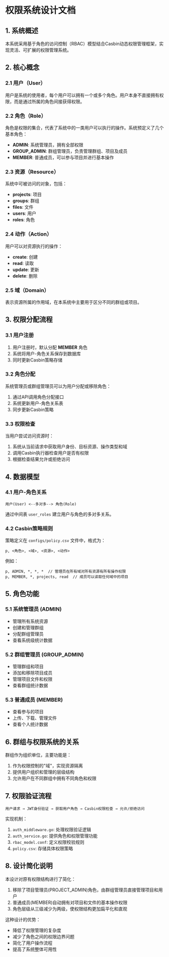 # 权限系统设计文档

## 1. 系统概述

本系统采用基于角色的访问控制（RBAC）模型结合Casbin动态权限管理框架，实现灵活、可扩展的权限管理系统。

## 2. 核心概念

### 2.1 用户（User）

用户是系统的使用者，每个用户可以拥有一个或多个角色。用户本身不直接拥有权限，而是通过所属的角色间接获得权限。

### 2.2 角色（Role）

角色是权限的集合，代表了系统中的一类用户可以执行的操作。系统预定义了几个基本角色：

- **ADMIN**: 系统管理员，拥有全部权限
- **GROUP_ADMIN**: 群组管理员，负责管理群组、项目及成员
- **MEMBER**: 普通成员，可以参与项目并进行基本操作

### 2.3 资源（Resource）

系统中可被访问的对象，包括：

- **projects**: 项目
- **groups**: 群组
- **files**: 文件
- **users**: 用户
- **roles**: 角色

### 2.4 动作（Action）

用户可以对资源执行的操作：

- **create**: 创建
- **read**: 读取
- **update**: 更新
- **delete**: 删除

### 2.5 域（Domain）

表示资源所属的作用域，在本系统中主要用于区分不同的群组或项目。

## 3. 权限分配流程

### 3.1 用户注册

1. 用户注册时，默认分配 **MEMBER** 角色
2. 系统将用户-角色关系保存到数据库
3. 同时更新Casbin策略存储

### 3.2 角色分配

系统管理员或群组管理员可以为用户分配或移除角色：

1. 通过API调用角色分配接口
2. 系统更新用户-角色关系表
3. 同步更新Casbin策略

### 3.3 权限检查

当用户尝试访问资源时：

1. 系统从当前请求中获取用户身份、目标资源、操作类型和域
2. 调用Casbin执行器检查用户是否有权限
3. 根据检查结果允许或拒绝访问

## 4. 数据模型

### 4.1 用户-角色关系

```
用户(User) <--多对多--> 角色(Role)
```

通过中间表 `user_roles` 建立用户与角色的多对多关系。

### 4.2 Casbin策略规则

策略定义在 `configs/policy.csv` 文件中，格式为：

```
p, <角色>, <域>, <资源>, <动作>
```

例如：
```
p, ADMIN, *, *, *  // 管理员在所有域对所有资源有所有操作权限
p, MEMBER, *, projects, read  // 成员可以读取任何域中的项目
```

## 5. 角色功能

### 5.1 系统管理员 (ADMIN)

- 管理所有系统资源
- 创建和管理群组
- 分配群组管理员
- 查看系统级统计数据

### 5.2 群组管理员 (GROUP_ADMIN)

- 管理群组和项目
- 添加和移除项目成员
- 管理项目文件和权限
- 查看群组统计数据

### 5.3 普通成员 (MEMBER)

- 查看参与的项目
- 上传、下载、管理文件
- 查看个人统计数据

## 6. 群组与权限系统的关系

群组作为组织单位，主要功能是：

1. 作为权限控制的"域"，实现资源隔离
2. 提供用户组织和管理的层级结构
3. 允许用户在不同群组中拥有不同角色和权限

## 7. 权限验证流程

```
用户请求 → JWT身份验证 → 获取用户角色 → Casbin权限检查 → 允许/拒绝访问
```

实现机制：
1. `auth_middleware.go`: 处理权限验证逻辑
2. `auth_service.go`: 提供角色和权限管理功能
3. `rbac_model.conf`: 定义权限校验规则
4. `policy.csv`: 存储具体权限策略

## 8. 设计简化说明

本设计对原有权限结构进行了简化：

1. 移除了项目管理员(PROJECT_ADMIN)角色，由群组管理员直接管理项目和用户
2. 普通成员(MEMBER)自动拥有对项目和文件的基本操作权限
3. 角色层级从三级减少为两级，使权限结构更加扁平化和直观

这种设计的优势：
- 降低了权限管理的复杂度
- 减少了角色之间的权限边界问题
- 简化了用户操作流程
- 提高了系统整体可用性 